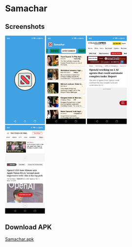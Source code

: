 # Samachar

## Screenshots
<p float="left">  
  <img src="https://raw.githubusercontent.com/adityajha1903/Samachar/master/images/1.jpg" width="130" alt="Samachar">
  <img src="https://raw.githubusercontent.com/adityajha1903/Samachar/master/images/2.jpg" width="130" alt="Samachar">
  <img src="https://raw.githubusercontent.com/adityajha1903/Samachar/master/images/3.jpg" width="130" alt="Samachar">
  <img src="https://raw.githubusercontent.com/adityajha1903/Samachar/master/images/4.jpg" width="130" alt="Samachar">
</p>

## Download APK
  [Samachar.apk](https://drive.google.com/file/d/1pFrgI4oBxw3VWSNxOvJf7eAM8LC8SUIw/view?usp=sharing)
